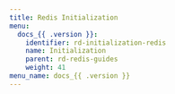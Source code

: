 ```yaml
---
title: Redis Initialization
menu:
  docs_{{ .version }}:
    identifier: rd-initialization-redis
    name: Initialization
    parent: rd-redis-guides
    weight: 41
menu_name: docs_{{ .version }}
---
```

